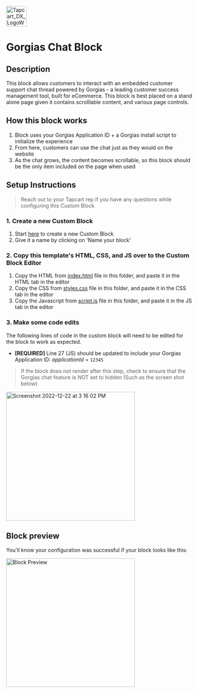 <img height="55" alt="Tapcart_DX_LogoWhite" src="https://user-images.githubusercontent.com/15990327/204726832-88b6d8d5-767b-4cf4-8167-584f28081a77.png">

# Gorgias Chat Block

## Description
This block allows customers to interact with an embedded customer support chat thread powered by Gorgias - a leading customer success management tool, built for eCommerce. This block is best placed on a stand alone page given it contains scrolllable content, and various page controls.

## How this block works
1. Block uses your Gorgias Application ID + a Gorgias install script to initialize the experience
2. From here, customers can use the chat just as they would on the website
3. As the chat grows, the content becomes scrollable, so this block should be the only item included on the page when used

## Setup Instructions
> Reach out to your Tapcart rep if you have any questions while configuring this Custom Block

### 1. Create a new Custom Block
1. Start [here](https://app.tapcart.com/custom-blocks) to create a new Custom Block
2. Give it a name by clicking on 'Name your block'

### 2. Copy this template's HTML, CSS, and JS over to the Custom Block Editor
1. Copy the HTML from [index.html](https://github.com/Tapcart-Templates/custom-block-templates/edit/main/Gorgias%20Chat/index.html) file in this folder, and paste it in the HTML tab in the editor
2. Copy the CSS from [styles.css](https://github.com/Tapcart-Templates/custom-block-templates/edit/main/Gorgias%20Chat/styles.css) file in this folder, and paste it in the CSS tab in the editor
3. Copy the Javascript from [script.js](https://github.com/Tapcart-Templates/custom-block-templates/edit/main/Gorgias%20Chat/scripts.js) file in this folder, and paste it in the JS tab in the editor

### 3. Make some code edits
The following lines of code in the custom block will need to be edited for the block to work as expected.

- **[REQUIRED]** Line 27 (JS) should be updated to include your Gorgias Application ID: *applicationId* = `12345`
> If the block does not render after this step, check to ensure that the Gorgias chat feature is NOT set to hidden (Such as the screen shot below)

<img width="348" alt="Screenshot 2022-12-22 at 3 16 02 PM" src="https://user-images.githubusercontent.com/15990327/209227316-2dae0518-4e9d-43ce-a979-e6198e7031dd.png">


## Block preview
You'll know your configuration was successful if your block looks like this:

<img width="348" alt="Block Preview" src="https://user-images.githubusercontent.com/15990327/204728006-37f19bbb-63bd-4f7a-9468-e80f5fb313bb.png">




